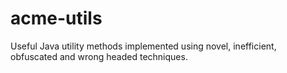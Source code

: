 acme-utils
==========

Useful Java utility methods implemented using novel, inefficient, obfuscated and wrong headed techniques.